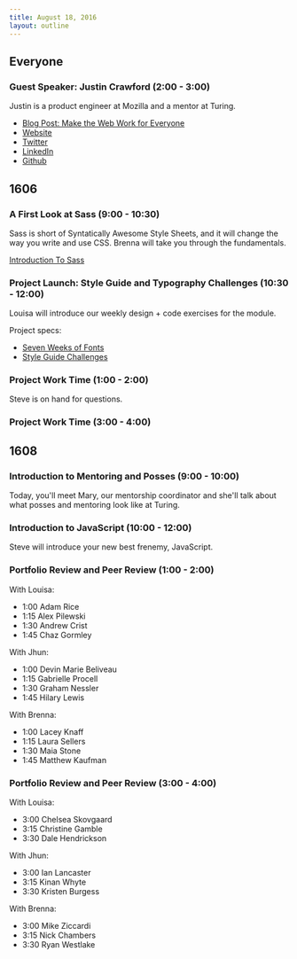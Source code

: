 ```yaml
---
title: August 18, 2016
layout: outline
---
```


## Everyone

### Guest Speaker: Justin Crawford (2:00 - 3:00)

Justin is a product engineer at Mozilla and a mentor at Turing.

- [Blog Post: Make the Web Work for Everyone](https://hacks.mozilla.org/2016/07/make-the-web-work-for-everyone/)
- [Website](https://hoosteeno.com/)
- [Twitter](https://twitter.com/hoosteeno)
- [LinkedIn](https://www.linkedin.com/in/justincrawford)
- [Github](https://github.com/hoosteeno)

## 1606

### A First Look at Sass (9:00 - 10:30)

Sass is short of Syntatically Awesome Style Sheets, and it will change the way you write and use CSS. Brenna will take you  through the fundamentals.  

[Introduction To Sass](http://frontend.turing.io/lessons/introduction-to-sass.html)

### Project Launch: Style Guide and Typography Challenges (10:30 - 12:00)

Louisa will introduce our weekly design + code exercises for the module.

Project specs:

- [Seven Weeks of Fonts](http://frontend.turing.io/projects/seven-weeks-of-fonts.html)
- [Style Guide Challenges](http://frontend.turing.io/projects/style-guide-challenges.html)

### Project Work Time (1:00 - 2:00)

Steve is on hand for questions.

### Project Work Time (3:00 - 4:00)



## 1608

### Introduction to Mentoring and Posses (9:00 - 10:00)

Today, you'll meet Mary, our mentorship coordinator and she'll talk about what posses and mentoring look like at Turing.

### Introduction to JavaScript (10:00 - 12:00)

Steve will introduce your new best frenemy, JavaScript.

### Portfolio Review and Peer Review (1:00 - 2:00)

With Louisa:

- 1:00 Adam Rice
- 1:15 Alex Pilewski
- 1:30 Andrew Crist
- 1:45 Chaz Gormley

With Jhun:

- 1:00 Devin Marie Beliveau
- 1:15 Gabrielle Procell
- 1:30 Graham Nessler
- 1:45 Hilary Lewis

With Brenna:

- 1:00 Lacey Knaff
- 1:15 Laura Sellers
- 1:30 Maia Stone
- 1:45 Matthew Kaufman


### Portfolio Review and Peer Review (3:00 - 4:00)

With Louisa:

- 3:00 Chelsea Skovgaard
- 3:15 Christine Gamble
- 3:30 Dale Hendrickson

With Jhun:

- 3:00 Ian Lancaster
- 3:15 Kinan Whyte
- 3:30 Kristen Burgess

With Brenna:

- 3:00 Mike Ziccardi
- 3:15 Nick Chambers
- 3:30 Ryan Westlake
